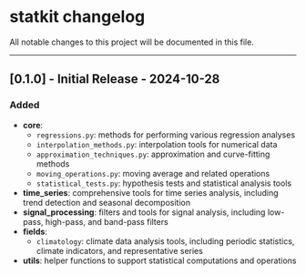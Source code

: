# statkit changelog

All notable changes to this project will be documented in this file.

---

## [0.1.0] - Initial Release - 2024-10-28
### Added
- **core**: 
  - `regressions.py`: methods for performing various regression analyses
  - `interpolation_methods.py`: interpolation tools for numerical data
  - `approximation_techniques.py`: approximation and curve-fitting methods
  - `moving_operations.py`: moving average and related operations
  - `statistical_tests.py`: hypothesis tests and statistical analysis tools
- **time_series**: comprehensive tools for time series analysis, including trend detection and seasonal decomposition
- **signal_processing**: filters and tools for signal analysis, including low-pass, high-pass, and band-pass filters
- **fields**:
  - `climatology`: climate data analysis tools, including periodic statistics, climate indicators, and representative series
- **utils**: helper functions to support statistical computations and operations
